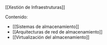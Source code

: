 [[Xestión de Infraestruturas]]

Contenido:
+ [[Sistemas de almacenamiento]]
+ [[Arquitecturas de red de almacenamiento]]
+ [[Virtualización del almacenamiento]]